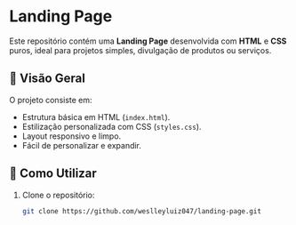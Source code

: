 # Landing Page

Este repositório contém uma **Landing Page** desenvolvida com **HTML** e **CSS** puros, ideal para projetos simples, divulgação de produtos ou serviços.

## 📄 Visão Geral

O projeto consiste em:

- Estrutura básica em HTML (`index.html`).
- Estilização personalizada com CSS (`styles.css`).
- Layout responsivo e limpo.
- Fácil de personalizar e expandir.

## 🚀 Como Utilizar

1. Clone o repositório:
   ```bash
   git clone https://github.com/weslleyluiz047/landing-page.git
